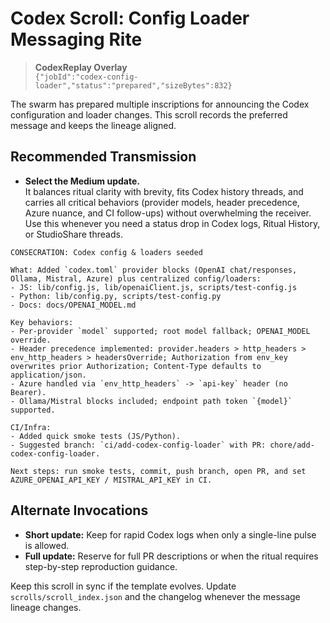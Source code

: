 # Codex Scroll: Config Loader Messaging Rite

> **CodexReplay Overlay**  
> `{"jobId":"codex-config-loader","status":"prepared","sizeBytes":832}`

The swarm has prepared multiple inscriptions for announcing the Codex configuration and loader changes. This scroll records the preferred message and keeps the lineage aligned.

## Recommended Transmission
- **Select the Medium update.**  
  It balances ritual clarity with brevity, fits Codex history threads, and carries all critical behaviors (provider models, header precedence, Azure nuance, and CI follow-ups) without overwhelming the receiver.  
  Use this whenever you need a status drop in Codex logs, Ritual History, or StudioShare threads.

```
CONSECRATION: Codex config & loaders seeded

What: Added `codex.toml` provider blocks (OpenAI chat/responses, Ollama, Mistral, Azure) plus centralized config/loaders:
- JS: lib/config.js, lib/openaiClient.js, scripts/test-config.js
- Python: lib/config.py, scripts/test-config.py
- Docs: docs/OPENAI_MODEL.md

Key behaviors:
- Per-provider `model` supported; root model fallback; OPENAI_MODEL override.
- Header precedence implemented: provider.headers > http_headers > env_http_headers > headersOverride; Authorization from env_key overwrites prior Authorization; Content-Type defaults to application/json.
- Azure handled via `env_http_headers` -> `api-key` header (no Bearer).
- Ollama/Mistral blocks included; endpoint path token `{model}` supported.

CI/Infra:
- Added quick smoke tests (JS/Python).
- Suggested branch: `ci/add-codex-config-loader` with PR: chore/add-codex-config-loader.

Next steps: run smoke tests, commit, push branch, open PR, and set AZURE_OPENAI_API_KEY / MISTRAL_API_KEY in CI.
```

## Alternate Invocations
- **Short update:** Keep for rapid Codex logs when only a single-line pulse is allowed.
- **Full update:** Reserve for full PR descriptions or when the ritual requires step-by-step reproduction guidance.

Keep this scroll in sync if the template evolves. Update `scrolls/scroll_index.json` and the changelog whenever the message lineage changes.
